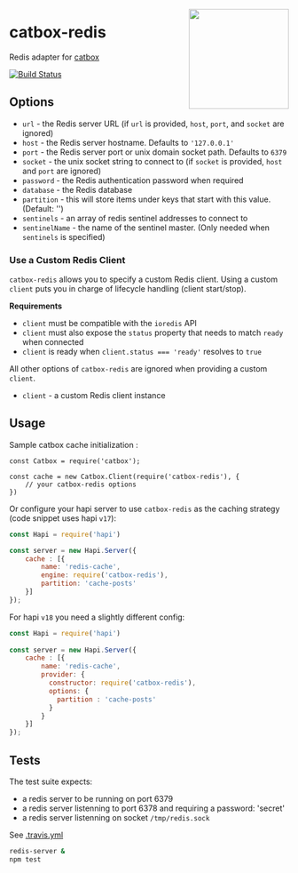 <a href="http://hapijs.com"><img src="https://github.com/hapijs/assets/blob/master/images/family.svg" width="180px" align="right" /></a>

# catbox-redis

Redis adapter for [catbox](https://github.com/hapijs/catbox)

[![Build Status](https://travis-ci.org/hapijs/catbox-redis.svg?branch=master)](https://travis-ci.org/hapijs/catbox-redis)


## Options

- `url` - the Redis server URL (if `url` is provided, `host`, `port`, and `socket` are ignored)
- `host` - the Redis server hostname. Defaults to `'127.0.0.1'`
- `port` - the Redis server port or unix domain socket path. Defaults to `6379`
- `socket` - the unix socket string to connect to (if `socket` is provided, `host` and `port` are ignored)
- `password` - the Redis authentication password when required
- `database` - the Redis database
- `partition` - this will store items under keys that start with this value. (Default: '')
- `sentinels` - an array of redis sentinel addresses to connect to
- `sentinelName` - the name of the sentinel master. (Only needed when `sentinels` is specified)


### Use a Custom Redis Client
`catbox-redis` allows you to specify a custom Redis client. Using a custom `client` puts you in charge of lifecycle handling (client start/stop).

**Requirements**

- `client` must be compatible with the `ioredis` API
- `client` must also expose the `status` property that needs to match `ready` when connected
- `client` is ready when `client.status === 'ready'` resolves to `true`

All other options of `catbox-redis` are ignored when providing a custom `client`.

- `client` - a custom Redis client instance




## Usage
Sample catbox cache initialization :

```JS
const Catbox = require('catbox');

const cache = new Catbox.Client(require('catbox-redis'), {
    // your catbox-redis options
})
```

Or configure your hapi server to use `catbox-redis` as the caching strategy (code snippet uses hapi `v17`):

```js
const Hapi = require('hapi')

const server = new Hapi.Server({
    cache : [{
        name: 'redis-cache',
        engine: require('catbox-redis'),
        partition: 'cache-posts'
    }]
});
```

For hapi `v18` you need a slightly different config:

```js
const Hapi = require('hapi')
 
const server = new Hapi.Server({
    cache : [{
        name: 'redis-cache',
        provider: {
          constructor: require('catbox-redis'),
          options: {
            partition : 'cache-posts'
          }
        }
    }]
});
```


## Tests

The test suite expects:
- a redis server to be running on port 6379
- a redis server listenning to port 6378 and requiring a password: 'secret'
- a redis server listenning on socket `/tmp/redis.sock`

See [.travis.yml](./.travis.yml)

```sh
redis-server &
npm test
```
